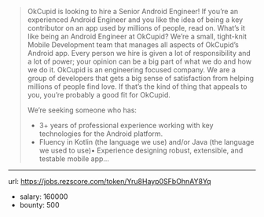 >OkCupid is looking to hire a Senior Android Engineer!
>If you’re an experienced Android Engineer and you like the idea of being a key contributor on an app used by millions of people, read on. What’s it like being an Android Engineer at OkCupid?
>We’re a small, tight-knit Mobile Development team that manages all aspects of OkCupid’s Android app. Every person we hire is given a lot of responsibility and a lot of power; your opinion can be a big part of what we do and how we do it. OkCupid is an engineering focused company. We are a group of developers that gets a big sense of satisfaction from helping millions of people find love. If that’s the kind of thing that appeals to you, you’re probably a good fit for OkCupid. 
>
>We’re seeking someone who has:
> * 3+ years of professional experience working with key technologies for the Android platform.
> * Fluency in Kotlin (the language we use) and/or Java (the language we used to use)• Experience designing robust, extensible, and testable mobile app...
------
url: https://jobs.rezscore.com/token/Yru8Hayp0SFbOhnAY8Yq
- salary: 160000
- bounty: 500
